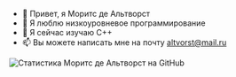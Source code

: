 - 👋 Привет, я Моритс де Альтворст
- 👀 Я люблю низкоуровневое программирование 
- 🌱 Я сейчас изучаю С++ 
- 📫 Вы можете написать мне на почту altvorst@mail.ru 

![Статистика Моритс де Альтворст на GitHub](https://github-readme-stats.vercel.app/api?username=MTvorst&count_private=true&show_icons=true&custom_title=Статистика%20Моритс%20де%20Альтворст%20на%20GitHub&theme=dark)
